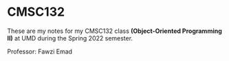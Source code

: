 # CMSC132

These are my notes for my CMSC132 class **(Object-Oriented Programming II)** at UMD during the Spring 2022 semester.

Professor: Fawzi Emad